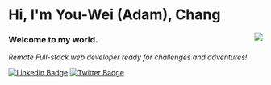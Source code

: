 <h1> Hi, I'm You-Wei (Adam), Chang</h1>
<img align='right' src="https://user-images.githubusercontent.com/63560332/139526775-c5ba01e1-6210-46af-94a7-83939c8542dc.gif">
<h3>Welcome to my world.</h3>

<p><em>Remote Full-stack web developer ready for challenges and adventures!</em></p>
 
[![Linkedin Badge](https://img.shields.io/badge/-Adam%20Chang-blue?style=flat-square&logo=Linkedin&logoColor=white&link=https://www.linkedin.com/in/adam-c-1549b8a2/)](https://www.linkedin.com/in/adam-c-1549b8a2/)
[![Twitter Badge](https://img.shields.io/badge/-@AdamChang3_-1ca0f1?style=flat-square&labelColor=1ca0f1&logo=twitter&logoColor=white&link=https://twitter.com/AdamChang3)](https://twitter.com/AdamChang3)




